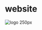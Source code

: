 # website

![logo 250px](https://github.com/user-attachments/assets/03cf1839-360b-42bd-90b1-fda8829b1d6b)
